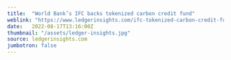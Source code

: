 ```yaml
---
title:  "World Bank’s IFC backs tokenized carbon credit fund"
weblink: "https://www.ledgerinsights.com/ifc-tokenized-carbon-credit-fund-blockchain/"
date:   2022-08-17T13:16:00Z
thumbnail: "/assets/ledger-insights.jpg"
source: ledgerinsights.com
jumbotron: false
---
```

